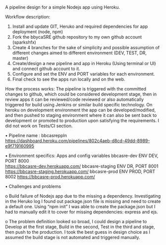 A pipeline design for a simple Nodejs app using Heroku.

Workflow description:

1.	Install and update GIT, Heruko and required dependencies for app deployment (node, npm)
2.	Fork the bbycaSRE github repository to my own github account (sparkshfx)
3.	Create 4 branches for the sake of simplicity and possible assumption of different changes aimed to different environment 
(DEV, TEST, DR, master)
4.	Create/design a new pipeline and app in Heroku (Using terminal or UI) and connect github account to it.
5.	Configure and set the ENV and PORT variables for each environment.
6.	Final check to see the apps run locally and on the web.

How the process works:
The pipeline is triggered with the committed changes to github, which could be considered development stage, then in review apps it can be reviewed/code reviewed or also automatically triggered for build using Jenkins or similar build specific technology. On heroku on development environment the app can be developed/modified, and then pushed to staging environment where it can also be sent back to development or promoted to production upon satisfying the requirements. I did not work on Tests/CI section.

•	Pipeline name : bbcasreppln
https://dashboard.heroku.com/pipelines/802c4aeb-d8cd-49dd-8989-e9f719160995 

•	Environment specifics:
  Apps and config variables
  bbcasre-dev                  ENV DEV, PORT 8000   
  https://bbcasre-dev.herokuapp.com/ 
  bbcasre-staging            ENV DR, PORT 8001
  https://bbcasre-staging.herokuapp.com/ 
  bbcasre-prod                 ENV PROD, PORT 8002
  https://bbcasre-prod.herokuapp.com/ 

•	Challenges and problems

o	Build failure of Nodejs app due to the missing a dependency. Investigating in the Heruko log I found out package.json file is missing and need to create a default one. Using “npm init” I was able to create the package.json but I had to manually edit it to cover for missing dependencies: express and ejs.

o	The problem definition looked so broad, I could design a pipeline to Develop at the first stage, Build in the second, Test in the third and stage, then push to the production. I took the best guess in design choice as I assumed the build stage is not automated and triggered manually.





